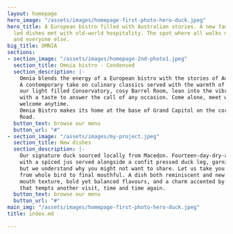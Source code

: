 ```yaml
---
layout: homepage
hero_image: "/assets/images/homepage-first-photo-hero-duck.jpeg"
hero_title: A European bistro filled with Australian stories. A new familiar. Produce
  led dishes met with old-world hospitality. The spot where all walks meet. For you
  and everyone else.
big_title: OMNIA
sections:
- section_image: "/assets/images/homepage-2nd-photo1.jpeg"
  section_title: Omnia bistro - Condensed
  section_description: |-
    Omnia blends the energy of a European bistro with the stories of Australia’s best growers and producers.
    A contemporary take on culinary classics served with the warmth of old-world hospitality. Take a seat in
    our light filled Conservatory, cosy Barrel Room, lean into the vibrant ambience of the bar. A setting paired
    with a taste to answer the call of any occasion. Come alone, meet with friends, toast with us. You’re
    welcome anytime.
    Omnia Bistro makes its home at the base of Grand Capitol on the corner of Chapel Street and Toorak
    Road.
  button_text: browse our menu
  button_url: "#"
- section_image: "/assets/images/my-project.jpeg"
  section_title: New dishes
  section_description: |-
    Our signature duck sourced locally from Macedon. Fourteen-day-dry-aged, honey roasted duck finished
    with a spiced jus served alongside a confit pressed duck leg, garnished with nashi pear. A dish for two,
    but we understand why you might not want to share. Let us take you on a visual and sensory experience
    from whole bird to final mouthful. A dish both reminiscent and new. A coming together of melt-in-your-
    mouth texture, bold yet balanced flavours, and a charm accented by a restrained attentiveness. A taste
    that tempts another visit, time and time again.
  button_text: browse our menu
  button_url: "#"
main_img: "/assets/images/homepage-first-photo-hero-duck.jpeg"
title: index.md

---
```

